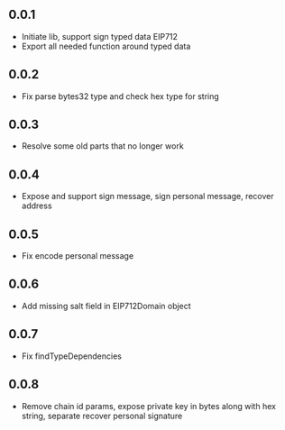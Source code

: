 ## 0.0.1

- Initiate lib, support sign typed data EIP712
- Export all needed function around typed data

## 0.0.2

- Fix parse bytes32 type and check hex type for string

## 0.0.3

- Resolve some old parts that no longer work

## 0.0.4

- Expose and support sign message, sign personal message, recover address

## 0.0.5

- Fix encode personal message

## 0.0.6

- Add missing salt field in EIP712Domain object

## 0.0.7

- Fix findTypeDependencies

## 0.0.8

- Remove chain id params, expose private key in bytes along with hex string, separate recover personal signature